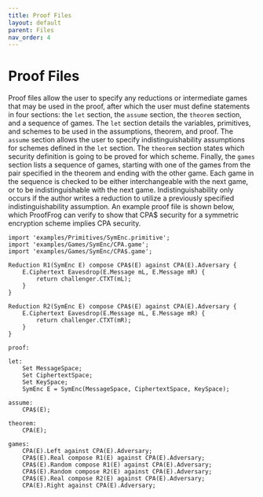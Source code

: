 ```yaml
---
title: Proof Files
layout: default
parent: Files
nav_order: 4
---
```


# Proof Files

Proof files allow the user to specify any reductions or intermediate games that may be used in the proof, after which the user must define statements in four sections: the `let` section, the `assume` section, the `theorem` section, and a sequence of games.
The `let` section details the variables, primitives, and schemes to be used in the assumptions, theorem, and proof.
The `assume` section allows the user to specify indistinguishability assumptions for schemes defined in the `let` section.
The `theorem` section states which security definition is going to be proved for which scheme.
Finally, the `games` section lists a sequence of games, starting with one of the games from the pair specified in the theorem and ending with the other game.
Each game in the sequence is checked to be either interchangeable with the next game, or to be indistinguishable with the next game.
Indistinguishability only occurs if the author writes a reduction to utilize a previously specified indistinguishability assumption.
An example proof file is shown below, which ProofFrog can verify to show that CPA$ security for a symmetric encryption scheme implies CPA security.

```
import 'examples/Primitives/SymEnc.primitive';
import 'examples/Games/SymEnc/CPA.game';
import 'examples/Games/SymEnc/CPA$.game';

Reduction R1(SymEnc E) compose CPA$(E) against CPA(E).Adversary {
    E.Ciphertext Eavesdrop(E.Message mL, E.Message mR) {
        return challenger.CTXT(mL);
    }
}

Reduction R2(SymEnc E) compose CPA$(E) against CPA(E).Adversary {
    E.Ciphertext Eavesdrop(E.Message mL, E.Message mR) {
        return challenger.CTXT(mR);
    }
}

proof:

let:
    Set MessageSpace;
    Set CiphertextSpace;
    Set KeySpace;
    SymEnc E = SymEnc(MessageSpace, CiphertextSpace, KeySpace);

assume:
    CPA$(E);

theorem:
    CPA(E);

games:
    CPA(E).Left against CPA(E).Adversary;
    CPA$(E).Real compose R1(E) against CPA(E).Adversary;
    CPA$(E).Random compose R1(E) against CPA(E).Adversary;
    CPA$(E).Random compose R2(E) against CPA(E).Adversary;
    CPA$(E).Real compose R2(E) against CPA(E).Adversary;
    CPA(E).Right against CPA(E).Adversary;
```
